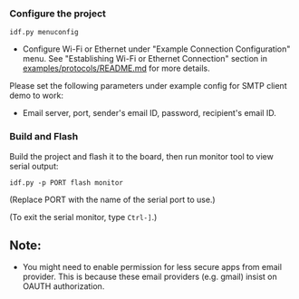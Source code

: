 ### Configure the project

```
idf.py menuconfig
```

* Configure Wi-Fi or Ethernet under "Example Connection Configuration" menu. See "Establishing Wi-Fi or Ethernet Connection" section in [examples/protocols/README.md](../README.md) for more details.

Please set the following parameters under example config for SMTP client demo to work:
  - Email server, port, sender's email ID, password, recipient's email ID.


### Build and Flash

Build the project and flash it to the board, then run monitor tool to view serial output:

```
idf.py -p PORT flash monitor
```

(Replace PORT with the name of the serial port to use.)

(To exit the serial monitor, type ``Ctrl-]``.)

## Note:
  - You might need to enable permission for less secure apps from email provider. This is because these email providers (e.g. gmail) insist on OAUTH authorization.
